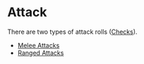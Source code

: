 # Attack

There are two types of attack rolls ([Checks](Check.md)).

- [Melee Attacks](Melee%20Attack.md) 
- [Ranged Attacks](Ranged%20Attack.md)
